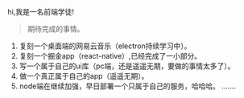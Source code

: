 
hi,我是一名前端学徒!<br>
> 期待完成的事情。
1. 复刻一个桌面端的网易云音乐（electron持续学习中）。
2. 复刻一个掘金app（react-native）,已经完成了一小部分。
4. 写一个属于自己的ui库（pc端，还是遥遥无期，要做的事情太多了）。
5. 做一个真正属于自己的app（遥遥无期）。
6. node端在继续加强，早日部署一个只属于自己的服务，哈哈哈。
.......
